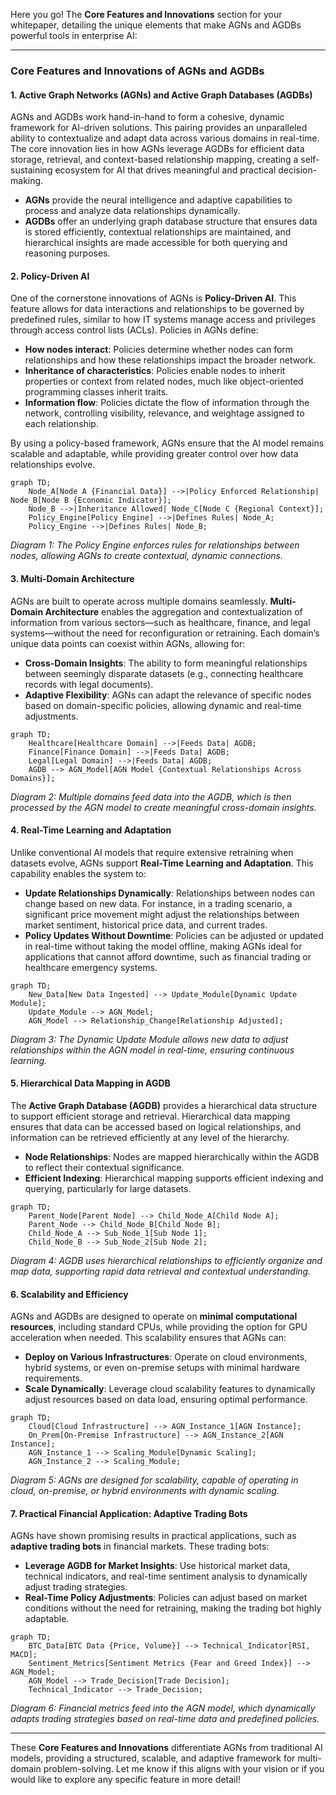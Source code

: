 Here you go! The **Core Features and Innovations** section for your whitepaper, detailing the unique elements that make AGNs and AGDBs powerful tools in enterprise AI:

---

### **Core Features and Innovations of AGNs and AGDBs**

#### **1. Active Graph Networks (AGNs) and Active Graph Databases (AGDBs)**

AGNs and AGDBs work hand-in-hand to form a cohesive, dynamic framework for AI-driven solutions. This pairing provides an unparalleled ability to contextualize and adapt data across various domains in real-time. The core innovation lies in how AGNs leverage AGDBs for efficient data storage, retrieval, and context-based relationship mapping, creating a self-sustaining ecosystem for AI that drives meaningful and practical decision-making.

- **AGNs** provide the neural intelligence and adaptive capabilities to process and analyze data relationships dynamically.
- **AGDBs** offer an underlying graph database structure that ensures data is stored efficiently, contextual relationships are maintained, and hierarchical insights are made accessible for both querying and reasoning purposes.

#### **2. Policy-Driven AI**

One of the cornerstone innovations of AGNs is **Policy-Driven AI**. This feature allows for data interactions and relationships to be governed by predefined rules, similar to how IT systems manage access and privileges through access control lists (ACLs). Policies in AGNs define:

- **How nodes interact**: Policies determine whether nodes can form relationships and how these relationships impact the broader network.
- **Inheritance of characteristics**: Policies enable nodes to inherit properties or context from related nodes, much like object-oriented programming classes inherit traits.
- **Information flow**: Policies dictate the flow of information through the network, controlling visibility, relevance, and weightage assigned to each relationship.

By using a policy-based framework, AGNs ensure that the AI model remains scalable and adaptable, while providing greater control over how data relationships evolve.

```mermaid
graph TD;
    Node_A[Node A {Financial Data}] -->|Policy Enforced Relationship| Node_B[Node B {Economic Indicator}];
    Node_B -->|Inheritance Allowed| Node_C[Node C {Regional Context}];
    Policy_Engine[Policy Engine] -->|Defines Rules| Node_A;
    Policy_Engine -->|Defines Rules| Node_B;
```

*Diagram 1: The Policy Engine enforces rules for relationships between nodes, allowing AGNs to create contextual, dynamic connections.*

#### **3. Multi-Domain Architecture**

AGNs are built to operate across multiple domains seamlessly. **Multi-Domain Architecture** enables the aggregation and contextualization of information from various sectors—such as healthcare, finance, and legal systems—without the need for reconfiguration or retraining. Each domain’s unique data points can coexist within AGNs, allowing for:

- **Cross-Domain Insights**: The ability to form meaningful relationships between seemingly disparate datasets (e.g., connecting healthcare records with legal documents).
- **Adaptive Flexibility**: AGNs can adapt the relevance of specific nodes based on domain-specific policies, allowing dynamic and real-time adjustments.

```mermaid
graph TD;
    Healthcare[Healthcare Domain] -->|Feeds Data| AGDB;
    Finance[Finance Domain] -->|Feeds Data| AGDB;
    Legal[Legal Domain] -->|Feeds Data| AGDB;
    AGDB --> AGN_Model[AGN Model {Contextual Relationships Across Domains}];
```

*Diagram 2: Multiple domains feed data into the AGDB, which is then processed by the AGN model to create meaningful cross-domain insights.*

#### **4. Real-Time Learning and Adaptation**

Unlike conventional AI models that require extensive retraining when datasets evolve, AGNs support **Real-Time Learning and Adaptation**. This capability enables the system to:

- **Update Relationships Dynamically**: Relationships between nodes can change based on new data. For instance, in a trading scenario, a significant price movement might adjust the relationships between market sentiment, historical price data, and current trades.
- **Policy Updates Without Downtime**: Policies can be adjusted or updated in real-time without taking the model offline, making AGNs ideal for applications that cannot afford downtime, such as financial trading or healthcare emergency systems.

```mermaid
graph TD;
    New_Data[New Data Ingested] --> Update_Module[Dynamic Update Module];
    Update_Module --> AGN_Model;
    AGN_Model --> Relationship_Change[Relationship Adjusted];
```

*Diagram 3: The Dynamic Update Module allows new data to adjust relationships within the AGN model in real-time, ensuring continuous learning.*

#### **5. Hierarchical Data Mapping in AGDB**

The **Active Graph Database (AGDB)** provides a hierarchical data structure to support efficient storage and retrieval. Hierarchical data mapping ensures that data can be accessed based on logical relationships, and information can be retrieved efficiently at any level of the hierarchy.

- **Node Relationships**: Nodes are mapped hierarchically within the AGDB to reflect their contextual significance. 
- **Efficient Indexing**: Hierarchical mapping supports efficient indexing and querying, particularly for large datasets.

```mermaid
graph TD;
    Parent_Node[Parent Node] --> Child_Node_A[Child Node A];
    Parent_Node --> Child_Node_B[Child Node B];
    Child_Node_A --> Sub_Node_1[Sub Node 1];
    Child_Node_B --> Sub_Node_2[Sub Node 2];
```

*Diagram 4: AGDB uses hierarchical relationships to efficiently organize and map data, supporting rapid data retrieval and contextual understanding.*

#### **6. Scalability and Efficiency**

AGNs and AGDBs are designed to operate on **minimal computational resources**, including standard CPUs, while providing the option for GPU acceleration when needed. This scalability ensures that AGNs can:

- **Deploy on Various Infrastructures**: Operate on cloud environments, hybrid systems, or even on-premise setups with minimal hardware requirements.
- **Scale Dynamically**: Leverage cloud scalability features to dynamically adjust resources based on data load, ensuring optimal performance.

```mermaid
graph TD;
    Cloud[Cloud Infrastructure] --> AGN_Instance_1[AGN Instance];
    On_Prem[On-Premise Infrastructure] --> AGN_Instance_2[AGN Instance];
    AGN_Instance_1 --> Scaling_Module[Dynamic Scaling];
    AGN_Instance_2 --> Scaling_Module;
```

*Diagram 5: AGNs are designed for scalability, capable of operating in cloud, on-premise, or hybrid environments with dynamic scaling.*

#### **7. Practical Financial Application: Adaptive Trading Bots**

AGNs have shown promising results in practical applications, such as **adaptive trading bots** in financial markets. These trading bots:

- **Leverage AGDB for Market Insights**: Use historical market data, technical indicators, and real-time sentiment analysis to dynamically adjust trading strategies.
- **Real-Time Policy Adjustments**: Policies can adjust based on market conditions without the need for retraining, making the trading bot highly adaptable.

```mermaid
graph TD;
    BTC_Data[BTC Data {Price, Volume}] --> Technical_Indicator[RSI, MACD];
    Sentiment_Metrics[Sentiment Metrics {Fear and Greed Index}] --> AGN_Model;
    AGN_Model --> Trade_Decision[Trade Decision];
    Technical_Indicator --> Trade_Decision;
```

*Diagram 6: Financial metrics feed into the AGN model, which dynamically adapts trading strategies based on real-time data and predefined policies.*

---

These **Core Features and Innovations** differentiate AGNs from traditional AI models, providing a structured, scalable, and adaptive framework for multi-domain problem-solving. Let me know if this aligns with your vision or if you would like to explore any specific feature in more detail!
